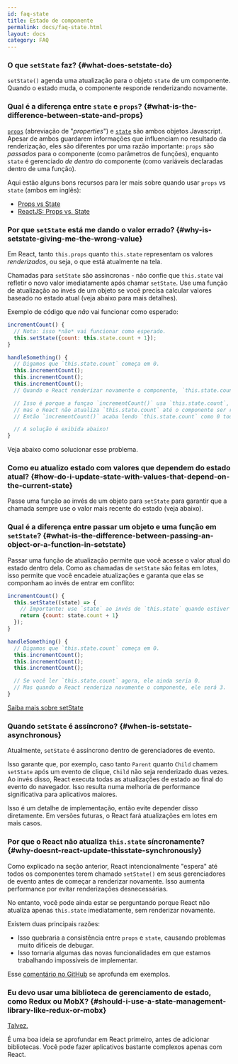 ```yaml
---
id: faq-state
title: Estado de componente
permalink: docs/faq-state.html
layout: docs
category: FAQ
---
```


### O que `setState` faz? {#what-does-setstate-do}

`setState()` agenda uma atualização para o objeto `state` de um componente. Quando o estado muda, o componente responde renderizando novamente.

### Qual é a diferença entre `state` e `props`? {#what-is-the-difference-between-state-and-props}

[`props`](/docs/components-and-props.html) (abreviação de "<i lang="en">properties</i>") e [`state`](/docs/state-and-lifecycle.html) são ambos objetos Javascript. Apesar de ambos guardarem informações que influenciam no resultado da renderização, eles são diferentes por uma razão importante: `props` são *passados* para o componente (como parâmetros de funções), enquanto `state` é gerenciado *de dentro* do componente (como variáveis declaradas dentro de uma função).

Aqui estão alguns bons recursos para ler mais sobre quando usar `props` vs `state` (ambos em inglês):

* [Props vs State](https://github.com/uberVU/react-guide/blob/master/props-vs-state.md)
* [ReactJS: Props vs. State](https://lucybain.com/blog/2016/react-state-vs-pros/)

### Por que `setState` está me dando o valor errado? {#why-is-setstate-giving-me-the-wrong-value}

Em React, tanto `this.props` quanto `this.state` representam os valores *renderizados*, ou seja, o que está atualmente na tela.

Chamadas para `setState` são assíncronas - não confie que `this.state` vai refletir o novo valor imediatamente após chamar `setState`. Use uma função de atualização ao invés de um objeto se você precisa calcular valores baseado no estado atual (veja abaixo para mais detalhes).

Exemplo de código que *não* vai funcionar como esperado:

```jsx
incrementCount() {
  // Nota: isso *não* vai funcionar como esperado.
  this.setState({count: this.state.count + 1});
}

handleSomething() {
  // Digamos que `this.state.count` começa em 0.
  this.incrementCount();
  this.incrementCount();
  this.incrementCount();
  // Quando o React renderizar novamente o componente, `this.state.count` será 1, mas você esperava 3.

  // Isso é porque a funçao `incrementCount()` usa `this.state.count`,
  // mas o React não atualiza `this.state.count` até o componente ser renderizado novamente.
  // Então `incrementCount()` acaba lendo `this.state.count` como 0 todas as vezes, e muda seu valor para 1.

  // A solução é exibida abaixo!
}
```

Veja abaixo como solucionar esse problema.

### Como eu atualizo estado com valores que dependem do estado atual? {#how-do-i-update-state-with-values-that-depend-on-the-current-state}

Passe uma função ao invés de um objeto para `setState` para garantir que a chamada sempre use o valor mais recente do estado (veja abaixo).

### Qual é a diferença entre passar um objeto e uma função em `setState`? {#what-is-the-difference-between-passing-an-object-or-a-function-in-setstate}

Passar uma função de atualização permite que você acesse o valor atual do estado dentro dela. Como as chamadas de `setState` são feitas em lotes, isso permite que você encadeie atualizações e garanta que elas se componham ao invés de entrar em conflito:

```jsx
incrementCount() {
  this.setState((state) => {
    // Importante: use `state` ao invés de `this.state` quando estiver atualizando.
    return {count: state.count + 1}
  });
}

handleSomething() {
  // Digamos que `this.state.count` começa em 0.
  this.incrementCount();
  this.incrementCount();
  this.incrementCount();

  // Se você ler `this.state.count` agora, ele ainda seria 0.
  // Mas quando o React renderiza novamente o componente, ele será 3.
}
```

[Saiba mais sobre setState](/docs/react-component.html#setstate)

### Quando `setState` é assíncrono? {#when-is-setstate-asynchronous}

Atualmente, `setState` é assíncrono dentro de gerenciadores de evento.

Isso garante que, por exemplo, caso tanto `Parent` quanto `Child` chamem `setState` após um evento de clique, `Child` não seja renderizado duas vezes. Ao invés disso, React executa todas as atualizações de estado ao final do evento do navegador. Isso resulta numa melhoria de performance significativa para aplicativos maiores.

Isso é um detalhe de implementação, então evite depender disso diretamente. Em versões futuras, o React fará atualizações em lotes em mais casos.

### Por que o React não atualiza `this.state` síncronamente? {#why-doesnt-react-update-thisstate-synchronously}

Como explicado na seção anterior, React intencionalmente "espera" até todos os componentes terem chamado `setState()` em seus gerenciadores de evento antes de começar a renderizar novamente. Isso aumenta performance por evitar renderizações desnecessárias.

No entanto, você pode ainda estar se perguntando porque React não atualiza apenas `this.state` imediatamente, sem renderizar novamente.

Existem duas principais razões:

* Isso quebraria a consistência entre `props` e `state`, causando problemas muito difíceis de debugar.
* Isso tornaria algumas das novas funcionalidades em que estamos trabalhando impossíveis de implementar.

Esse [comentário no GitHub](https://github.com/facebook/react/issues/11527#issuecomment-360199710) se aprofunda em exemplos.

### Eu devo usar uma biblioteca de gerenciamento de estado, como Redux ou MobX? {#should-i-use-a-state-management-library-like-redux-or-mobx}

[Talvez.](https://redux.js.org/faq/general#when-should-i-use-redux)

É uma boa ideia se aprofundar em React primeiro, antes de adicionar bibliotecas. Você pode fazer aplicativos bastante complexos apenas com React.
